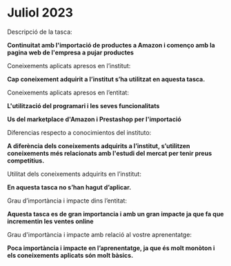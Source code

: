 # Juliol 2023

Descripció de la tasca: 

**Continuitat amb l'importació de productes a Amazon i començo amb la pagina web de l'empresa a pujar productes**

Coneixements aplicats apresos en l’institut:

**Cap coneixement adquirit a l’institut s’ha utilitzat en aquesta tasca.**

Coneixements aplicats apresos en l’entitat:

**L'utilització del programari i les seves funcionalitats**

**Us del marketplace d'Amazon i Prestashop per l'importació**

Diferencias respecto a conocimientos del instituto:

**A diferència dels coneixements adquirits a l’institut, s’utilitzen coneixements més relacionats amb l'estudi del mercat per tenir preus competitius.**

Utilitat dels coneixements adquirits en l’institut:

**En aquesta tasca no s’han hagut d’aplicar.**

Grau d’importància i impacte dins l’entitat:

**Aquesta tasca es de gran importancia i amb un gran impacte ja que fa que incrementin les ventes online**

Grau d'importància i impacte amb relació al vostre aprenentatge:

**Poca importància i impacte en l’aprenentatge, ja que és molt monòton i els coneixements aplicats són molt bàsics.**
